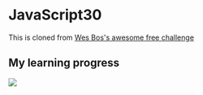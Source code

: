 ﻿# JavaScript30

This is cloned from [Wes Bos's awesome free challenge](https://github.com/wesbos/JavaScript30)

## My learning progress
![](https://progress-bar.dev/0/?title=completed)

